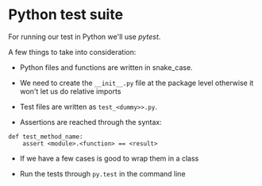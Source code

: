 # Python test suite

For running our test in Python we'll use *pytest*.

A few things to take into consideration:

- Python files and functions are written in snake_case.

- We need to create the `__init__.py` file at the package level otherwise it won't let us do relative imports

- Test files are written as `test_<dummy>>.py`.

- Assertions are reached through the syntax:

```
def test_method_name:
    assert <module>.<function> == <result>
```

- If we have a few cases is good to wrap them in a class 

- Run the tests through `py.test` in the command line

